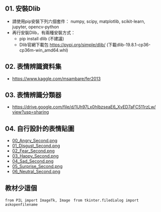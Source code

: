 ## 01. 安裝Dlib
* 請使用pip安裝下列六個套件： numpy, scipy, matplotlib, scikit-learn, jupyter, opencv-python
* 再行安裝Dlib，有兩種安裝方式：
  * pip install dlib (不建議)
  * Dlib官網下載包 https://pypi.org/simple/dlib/ (下載dlib-19.8.1-cp36-cp36m-win_amd64.whl)

## 02. 表情辨識資料集
* https://www.kaggle.com/msambare/fer2013

## 03. 表情辨識分類器
* https://drive.google.com/file/d/1Uh97Lx0hIbzseaE6_XvED7aFC511rzLw/view?usp=sharing

## 04. 自行設計的表情貼圖
* [00_Angry_Second.png](https://drive.google.com/file/d/1B69EBbyb8Lrpaw6rJSGekV7MlVxowfOc/view?usp=sharing)
* [01_Disgust_Second.png](https://drive.google.com/file/d/1ERJv5UpJMwoik7IMUSvcJgGxF4Fw7fcc/view?usp=sharing)
* [02_Fear_Second.png](https://drive.google.com/file/d/1QTccu9foEcQuOq1ymx5gSQbBL00al8xm/view?usp=sharing)
* [03_Happy_Second.png](https://drive.google.com/file/d/1rLJGxEmvpv_k2FjCnfl94Uhh7u_n6YjW/view?usp=sharing)
* [04_Sad_Second.png](https://drive.google.com/file/d/1bAs4DsymyrRZ8WT5boTDeXYHTmqTuoHD/view?usp=sharing)
* [05_Surprise_Second.png](https://drive.google.com/file/d/1RJo_01U9g_tx4_NDmkAEzgLb4-e7jyPu/view?usp=sharing)
* [06_Neutral_Second.png](https://drive.google.com/file/d/16ysFBwZ44_GT7j_spDlfIXgP9QEKNunX/view?usp=sharing)

## 教材少這個 
`from PIL import ImageTk, Image `
`from tkinter.filedialog import askopenfilename`
